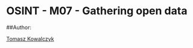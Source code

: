 OSINT - M07 - Gathering open data
=================================

##Author:

[Tomasz Kowalczyk](http://kownet.info)